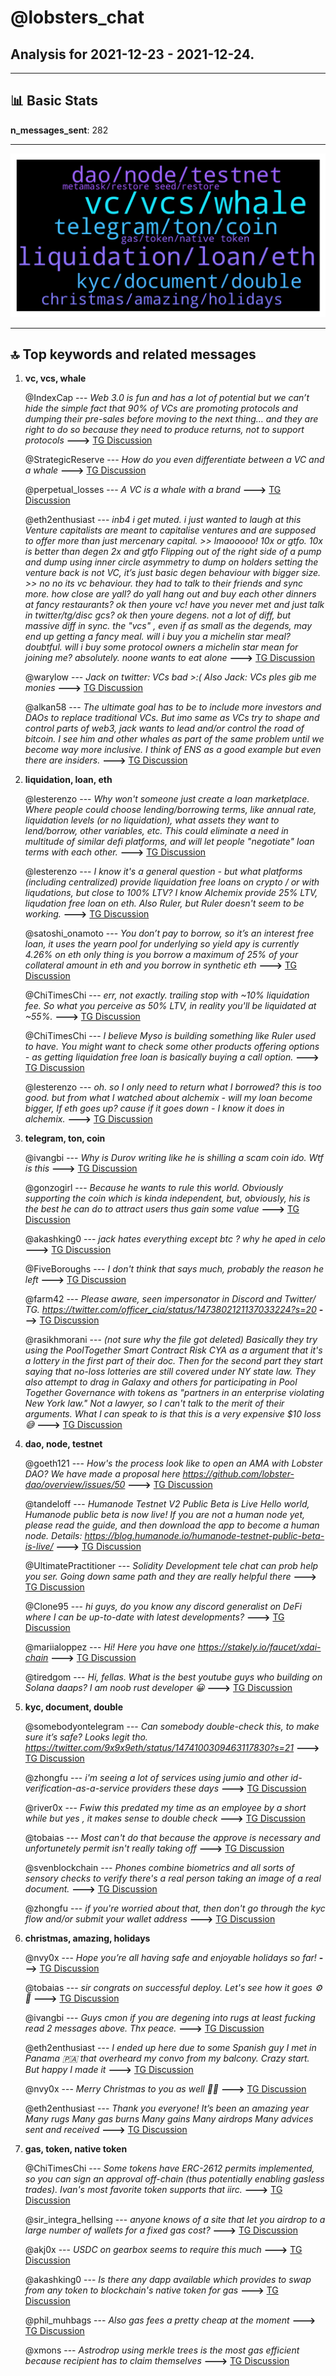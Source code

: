 # **@lobsters_chat**
 ## Analysis for **2021-12-23** - **2021-12-24**.

---

## 📊 **Basic Stats**

**n_messages_sent**: 282

---
![wordcloud](lobsters_chat_1Days_wordcloud.png)

---


## 🔝 **Top keywords and related messages**

1. **vc, vcs, whale**

    @IndexCap --- *Web 3.0 is fun and has a lot of potential but we can’t hide the simple fact that 90% of VCs are promoting protocols and dumping their pre-sales before moving to the next thing… and they are right to do so because they need to produce returns, not to support protocols* **--->** [TG Discussion](https://t.me/lobsters_chat/310031)

    @StrategicReserve --- *How do you even differentiate between a VC and a whale* **--->** [TG Discussion](https://t.me/lobsters_chat/310034)

    @perpetual_losses --- *A VC is a whale with a brand* **--->** [TG Discussion](https://t.me/lobsters_chat/310036)

    @eth2enthusiast --- *inb4 i get muted. i just wanted to laugh at this   Venture capitalists are meant to capitalise ventures and are supposed to offer more than just mercenary capital.   >> lmaooooo! 10x or gtfo. 10x is better than degen 2x and gtfo  Flipping out of the right side of a pump and dump using inner circle asymmetry to dump on holders setting the venture back is not VC, it’s just basic degen behaviour with bigger size.  >> no no its vc behaviour. they had to talk to their friends and sync more. how close are yall? do yall hang out and buy each other dinners at fancy restaurants? ok then youre vc!  have you never met and just talk in twitter/tg/disc gcs? ok then youre degens.  not a lot of diff, but massive diff in sync. the "vcs" , even if as small as the degends, may end up getting a fancy meal. will i buy you a michelin star meal? doubtful. will i buy some protocol owners a michelin star mean for joining me? absolutely. noone wants to eat alone* **--->** [TG Discussion](https://t.me/lobsters_chat/310212)

    @warylow --- *Jack on twitter: VCs bad >:( Also Jack: VCs ples gib me monies* **--->** [TG Discussion](https://t.me/lobsters_chat/310010)

    @alkan58 --- *The ultimate goal has to be to include more investors and DAOs to replace traditional VCs. But imo same as VCs try to shape and control parts of web3, jack wants to lead and/or control the road of bitcoin. I see him and other whales as part of the same problem until we become way more inclusive. I think of ENS as a good example but even there are insiders.* **--->** [TG Discussion](https://t.me/lobsters_chat/310018)

2. **liquidation, loan, eth**

    @lesterenzo --- *Why won't someone just create a loan marketplace. Where people could choose lending/borrowing terms, like annual rate, liquidation levels (or no liquidation), what assets they want to lend/borrow, other variables, etc. This could eliminate a need in multitude of similar defi platforms, and will let people "negotiate" loan terms with each other.* **--->** [TG Discussion](https://t.me/lobsters_chat/310403)

    @lesterenzo --- *I know it's a general question - but what platforms (including centralized) provide liquidation free loans on crypto / or with liqudations, but close to 100% LTV? I know Alchemix provide 25% LTV, liqudation free loan on eth. Also Ruler, but Ruler doesn't seem to be working.* **--->** [TG Discussion](https://t.me/lobsters_chat/310331)

    @satoshi_onamoto --- *You don’t pay to borrow, so it’s an interest free loan, it uses the yearn pool for underlying so yield apy is currently 4.26% on eth only thing is you borrow a maximum of 25% of your collateral amount in eth and you borrow in synthetic eth* **--->** [TG Discussion](https://t.me/lobsters_chat/310368)

    @ChiTimesChi --- *err, not exactly. trailing stop with ~10% liquidation fee. So what you perceive as 50% LTV, in reality you'll be liquidated at ~55%.* **--->** [TG Discussion](https://t.me/lobsters_chat/310345)

    @ChiTimesChi --- *I believe Myso is building something like Ruler used to have. You might want to check some other products offering options - as getting liquidation free loan is basically buying a call option.* **--->** [TG Discussion](https://t.me/lobsters_chat/310334)

    @lesterenzo --- *oh. so I only need to return what I borrowed? this is too good. but from what I watched about alchemix - will my loan become bigger, If eth goes up? cause if it goes down - I know it does in alchemix.* **--->** [TG Discussion](https://t.me/lobsters_chat/310369)

3. **telegram, ton, coin**

    @ivangbi --- *Why is Durov writing like he is shilling a scam coin ido. Wtf is this* **--->** [TG Discussion](https://t.me/lobsters_chat/310110)

    @gonzogirl --- *Because he wants to rule this world. Obviously supporting the coin which is kinda independent, but, obviously, his is the best he can do to attract users thus gain some value* **--->** [TG Discussion](https://t.me/lobsters_chat/310114)

    @akashking0 --- *jack hates everything except btc ? why he aped in celo* **--->** [TG Discussion](https://t.me/lobsters_chat/310026)

    @FiveBoroughs --- *I don't think that says much, probably the reason he left* **--->** [TG Discussion](https://t.me/lobsters_chat/310094)

    @farm42 --- *Please aware, seen impersonator in Discord and Twitter/ TG.   https://twitter.com/officer_cia/status/1473802121137033224?s=20* **--->** [TG Discussion](https://t.me/lobsters_chat/310006)

    @rasikhmorani --- *(not sure why the file got deleted) Basically they try using the PoolTogether Smart Contract Risk CYA as a argument that it's a lottery in the first part of their doc. Then for the second part they start saying that no-loss lotteries are still covered under NY state law. They also attempt to drag in Galaxy and others for participating in Pool Together Governance with tokens as "partners in an enterprise violating New York law."  Not a lawyer, so I can't talk to the merit of their arguments. What I can speak to is that this is a very expensive $10 loss 😅* **--->** [TG Discussion](https://t.me/lobsters_chat/310308)

4. **dao, node, testnet**

    @goeth121 --- *How's the process look like to open an AMA with Lobster DAO? We have made a proposal here https://github.com/lobster-dao/overview/issues/50* **--->** [TG Discussion](https://t.me/lobsters_chat/309961)

    @tandeloff --- *Humanode Testnet V2 Public Beta is Live  Hello world, Humanode public beta is now live! If you are not a human node yet,  please read the guide, and then download the app to become a human node.   Details: https://blog.humanode.io/humanode-testnet-public-beta-is-live/* **--->** [TG Discussion](https://t.me/lobsters_chat/310183)

    @UltimatePractitioner --- *Solidity Development tele chat can prob help you ser. Going down same path and they are really helpful there* **--->** [TG Discussion](https://t.me/lobsters_chat/310293)

    @Clone95 --- *hi guys, do you know any discord generalist on DeFi where I can be up-to-date with latest developments?* **--->** [TG Discussion](https://t.me/lobsters_chat/310385)

    @mariialoppez --- *Hi! Here you have one https://stakely.io/faucet/xdai-chain* **--->** [TG Discussion](https://t.me/lobsters_chat/309966)

    @tiredgom --- *Hi, fellas. What is the best youtube guys who building on Solana daaps? I am noob rust developer 😀* **--->** [TG Discussion](https://t.me/lobsters_chat/310088)

5. **kyc, document, double**

    @somebodyontelegram --- *Can somebody double-check this, to make sure it’s safe? Looks legit tho.  https://twitter.com/9x9x9eth/status/1474100309463117830?s=21* **--->** [TG Discussion](https://t.me/lobsters_chat/310253)

    @zhongfu --- *i'm seeing a lot of services using jumio and other id-verification-as-a-service providers these days* **--->** [TG Discussion](https://t.me/lobsters_chat/310158)

    @river0x --- *Fwiw this predated my time as an employee by a short while but yes , it makes sense to double check* **--->** [TG Discussion](https://t.me/lobsters_chat/310063)

    @tobaias --- *Most can't do that because the approve is necessary and unfortunetely permit isn't really taking off* **--->** [TG Discussion](https://t.me/lobsters_chat/310354)

    @svenblockchain --- *Phones combine biometrics and all sorts of sensory checks to verify there's a real person taking an image of a real document.* **--->** [TG Discussion](https://t.me/lobsters_chat/310161)

    @zhongfu --- *if you're worried about that, then don't go through the kyc flow and/or submit your wallet address* **--->** [TG Discussion](https://t.me/lobsters_chat/310164)

6. **christmas, amazing, holidays**

    @nvy0x --- *Hope you’re all having safe and enjoyable holidays so far!* **--->** [TG Discussion](https://t.me/lobsters_chat/310236)

    @tobaias --- *sir congrats on successful deploy. Let's see how it goes ⚙️🧰* **--->** [TG Discussion](https://t.me/lobsters_chat/309992)

    @ivangbi --- *Guys cmon if you are degening into rugs at least fucking read 2 messages above. Thx peace.* **--->** [TG Discussion](https://t.me/lobsters_chat/310263)

    @eth2enthusiast --- *I ended up here due to some Spanish guy I met in Panama 🇵🇦 that overheard my convo from my balcony. Crazy start. But happy I made it* **--->** [TG Discussion](https://t.me/lobsters_chat/310237)

    @nvy0x --- *Merry Christmas to you as well 🎄🎄* **--->** [TG Discussion](https://t.me/lobsters_chat/310235)

    @eth2enthusiast --- *Thank you everyone!  It’s been an amazing year Many rugs Many gas burns  Many gains  Many airdrops  Many advices sent and received* **--->** [TG Discussion](https://t.me/lobsters_chat/310234)

7. **gas, token, native token**

    @ChiTimesChi --- *Some tokens have ERC-2612 permits implemented, so you can sign an approval off-chain (thus potentially enabling gasless trades). Ivan's most favorite token supports that iirc.* **--->** [TG Discussion](https://t.me/lobsters_chat/310358)

    @sir_integra_hellsing --- *anyone knows of a site that let you airdrop to a large number of wallets for a fixed gas cost?* **--->** [TG Discussion](https://t.me/lobsters_chat/310217)

    @akj0x --- *USDC on gearbox seems to require this much* **--->** [TG Discussion](https://t.me/lobsters_chat/310265)

    @akashking0 --- *Is there any dapp available which provides to swap from any token to  blockchain's native token for gas* **--->** [TG Discussion](https://t.me/lobsters_chat/310349)

    @phil_muhbags --- *Also gas fees a pretty cheap at the moment* **--->** [TG Discussion](https://t.me/lobsters_chat/310256)

    @xmons --- *Astrodrop using merkle trees is the most gas efficient because recipient has to claim themselves* **--->** [TG Discussion](https://t.me/lobsters_chat/310228)


